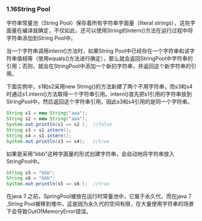 ### 1.16String Pool

字符串常量池（String Pool）保存着所有字符串字面量（literal strings），这些字面量在编译就确定，不仅如此，还可以使用String的intern()方法在运行过程中将字符串添加到String Pool中。

当一个字符串调用intern()方法时，如果String Pool中已经存在一个字符串和该字符串值相等（使用equals()方法进行确定），那么就会返回StringPool中字符串的引用；否则，就会在StringPool中添加一个新的字符串，并返回这个新字符串的引用。

下面实例中，s1和s2采用new String()的方法新建了两个不用字符串，而s3和s4时通过s1.intern()方法取得一个字符串引用。intern()首先把s1引用的字符串放到StringPool中，然后返回这个字符串引用，因此s3和s4引用的是同一个字符串。

``` java
String s1 = new String("aaa");
String s2 = new String("aaa");
System.out.println(s1 == s2 );	//false
String s3 = s1.intern();
String s4 = s1.intern();
System.out.println(s3 == s4);	//true
```

如果是采用"bbb"这种字面量的形式创建字符串，会自动地将字符串放入StringPool中。

``` java
String s5 = "bbb";
String s6 = "bbb";
System.out.println(s5 == s6 );	//true
```

在java 7 之前，SpringPool被放在运行时常量池中，它属于永久代，而在java 7 ,String Pool被移到堆中。这是因为永久代的空间有限，在大量使用字符串的场景下会导致OutOfMemoryError错误。